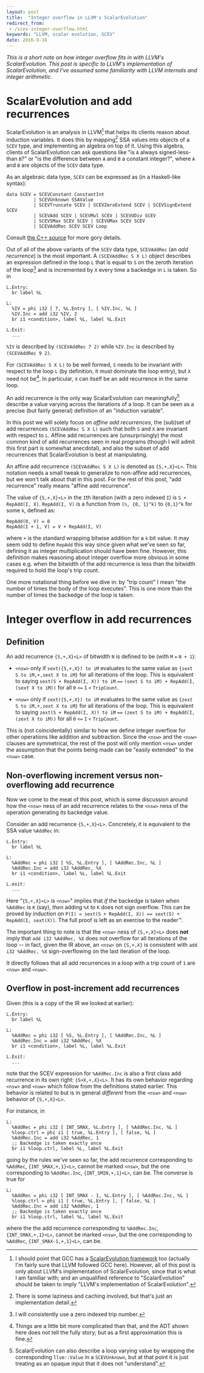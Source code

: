 ```yaml
---
layout: post
title:  "Integer overflow in LLVM's ScalarEvolution"
redirect_from:
 - /scev-integer-overflow.html
keywords: "LLVM, scalar evolution, SCEV"
date: 2016-9-18
---
```


*This is a short note on how integer overflow fits in with LLVM's
ScalarEvolution.  This post is specific to LLVM's implementation of
ScalarEvolution, and I've assumed some familiarity with LLVM internals
and integer arithmetic.*

# ScalarEvolution and add recurrences

ScalarEvolution is an analysis in LLVM[^scevextra] that helps its
clients reason about induction variables.  It does this by
mapping[^lazy] SSA values into objects of a `SCEV` type, and
implementing an algebra on top of it.  Using this algebra, clients of
ScalarEvolution can ask questions like "is `A` always signed-less-than
`B`?" or "is the difference between `A` and `B` a constant integer?",
where `A` and `B` are objects of the `SCEV` data type.

[^scevextra]: I should point that GCC has a [ScalarEvolution
    framework](https://github.com/gcc-mirror/gcc/blob/master/gcc/tree-scalar-evolution.c)
    too (actually I'm fairly sure that LLVM followed GCC here).
    However, all of this post is only about LLVM's implementation of
    ScalarEvolution, since that is what I am familiar with; and an
    unqualified reference to "ScalarEvolution" should be taken to
    imply "LLVM's implementation of ScalarEvolution".

[^lazy]: There is some laziness and caching involved, but that's just
    an implementation detail.

As an algebraic data type, `SCEV` can be expressed as (in a
Haskell-like syntax):

    data SCEV = SCEVConstant ConstantInt
              | SCEVUnknown SSAValue
              | SCEVTruncate SCEV | SCEVZeroExtend SCEV | SCEVSignExtend SCEV
              | SCEVAdd SCEV | SCEVMul SCEV | SCEVUDiv SCEV
              | SCEVSMax SCEV SCEV | SCEVUMax SCEV SCEV
              | SCEVAddRec SCEV SCEV Loop

Consult [the C++
source](https://github.com/llvm-mirror/llvm/blob/master/include/llvm/Analysis/ScalarEvolutionExpressions.h)
for more gory details.

Out of all of the above variants of the `SCEV` data type, `SCEVAddRec`
(an *add recurrence*) is the most important.  A `(SCEVAddRec S X L)`
object describes an expression defined in the loop `L` that is equal
to `S` on the zeroth iteration of the loop[^zeroidx] and is
incremented by `X` every time a backedge in `L` is taken.  So in

    L.Entry:
      br label %L
    
    L:
      %IV = phi i32 [ 7, %L.Entry ], [ %IV.Inc, %L ]
      %IV.Inc = add i32 %IV, 2
      br i1 <condition>, label %L, label %L.Exit
    
    L.Exit:
      ...

`%IV` is described by `(SCEVAddRec 7 2)` while `%IV.Inc` is described
by `(SCEVAddRec 9 2)`.

For `(SCEVAddRec S X L)` to be well formed, `S` needs to be invariant
with respect to the loop `L` (by definition, it must dominate the loop
entry), but `X` need not be[^fullstory].  In particular, `X` can
itself be an add recurrence in the same loop.

[^zeroidx]: I will consistently use a zero indexed trip number.

[^fullstory]: Things are a little bit more complicated than that, and
    the ADT shown here does not tell the fully story; but as a first
    approximation this is fine.

An add recurrence is the only way ScalarEvolution can
meaningfully[^meaningfully] describe a value varying across the
iterations of a loop.  It can be seen as a precise (but fairly
general) definition of an "induction variable".

[^meaningfully]: ScalarEvolution can also describe a loop varying
    value by wrapping the corresponding `llvm::Value` in a
    `SCEVUnknown`, but at that point it is just treating as an opaque
    input that it does not "understand".

In this post we will solely focus on *affine add recurrences*, the
(sub)set of add recurrences `(SCEVAddRec S X L)` such that both `S`
and `X` are invariant with respect to `L`.  Affine add recurrences are
(unsurprisingly) the most common kind of add recurrences seen in real
programs (though I will admit this first part is somewhat anecdotal),
and also the subset of add recurrences that ScalarEvolution is best at
manipulating.

An affine add recurrence `(SCEVAddRec S X L)` is denoted as
`{S,+,X}<L>`.  This notation needs a small tweak to generalize to
non-affine add recurrences, but we won't talk about that in this post.
For the rest of this post, "add recurrence" really means "affine add
recurrence".

The value of `{S,+,X}<L>` in the `I`th iteration (with a zero indexed
`I`) is `S + RepAdd(I, X)`.  `RepAdd(I, V)` is a function from `(ℕ,
{0, 1}^k)` to `{0,1}^k` for some `k`, defined as:

    RepAdd(0, V) = 0
    RepAdd(I + 1, V) = V + RepAdd(I, V)

where `+` is the standard wrapping bitwise addition for a `k` bit
value.  It may seem odd to define `RepAdd` this way since given what
we've seen so far, defining it as integer multiplication should have
been fine.  However, this definition makes reasoning about integer
overflow more obvious in some cases e.g. when the bitwidth of the add
recurrence is less than the bitwidth required to hold the loop's trip
count.

One more notational thing before we dive in: by "trip count" I mean
"the number of times the body of the loop executes".  This is one more
than the number of times the backedge of the loop is taken.

# Integer overflow in add recurrences

## Definition

An add recurrence `{S,+,X}<L>` of bitwidth `N` is defined to be (with
`M` `=` `N + 1`):

 - `<nsw>` only if `sext({S,+,X}) to iM` evaluates to the same value
   as `{sext S to iM,+,sext X to iM}` for all iterations of the loop.
   This is equivalent to saying `sext(S + RepAdd(I, X)) to iM` `==`
   `(sext S to iM) + RepAdd(I, (sext X to iM))` for all `0` `<=` `I`
   `<` `TripCount`.

 - `<nuw>` only if `zext({S,+,X}) to iM` evaluates to the same value
   as `{zext S to iM,+,zext X to iM}` for all iterations of the loop.
   This is equivalent to saying `zext(S + RepAdd(I, X)) to iM` `==`
   `(zext S to iM) + RepAdd(I, (zext X to iM))` for all `0` `<=` `I`
   `<` `TripCount`.

This is (not coincidentally) similar to how we define integer overflow
for other operations like addition and subtraction.  Since the `<nsw>`
and the `<nuw>` clauses are symmetrical, the rest of the post will
only mention `<nsw>` under the assumption that the points being made
can be "easily extended" to the `<nuw>` case.

## Non-overflowing increment versus non-overflowing add recurrence

Now we come to the meat of this post, which is some discussion around
how the `<nsw>` ness of an add recurrence relates to the `<nsw>` ness
of the operation generating its backedge value.

Consider an add recurrence `{S,+,X}<L>`.  Concretely, it is equivalent
to the SSA value `%AddRec` in:

    L.Entry:
      br label %L
    
    L:
      %AddRec = phi i32 [ %S, %L.Entry ], [ %AddRec.Inc, %L ]
      %AddRec.Inc = add i32 %AddRec, %X
      br i1 <condition>, label %L, label %L.Exit
    
    L.exit:
      ...

Here “`{S,+,X}<L>` is `<nsw>`" implies that _if_ the backedge is
taken when `%AddRec` is `K` (say), _then_ adding `%X` to `K` does not
sign overflow.  This can be proved by induction on `P(I) = sext(S +
RepAdd(I, X)) == sext(S) + RepAdd(I, sext(X))`.  The full proof is
left as an exercise to the reader™.

The important thing to note is that the `<nsw>` ness of `{S,+,X}<L>`
does **not** imply that `add i32 %AddRec, %X` does not overflow for
all iterations of the loop -- in fact, given the IR above, an `<nsw>`
on `{S,+,X}` is consistent with `add i32 %AddRec, %X` sign-overflowing
on the last iteration of the loop.

[^analysis]: By "does not prevent" I mean "is congruent with".  SCEV
    is an analysis and as such does not "cause" things to be true or
    false in the IR.

It directly follows that all add recurrences in a loop with a trip
count of `1` are `<nsw>` and `<nuw>`.

## Overflow in post-increment add recurrences

Given (this is a copy of the IR we looked at earlier):

    L.Entry:
      br label %L
    
    L:
      %AddRec = phi i32 [ %S, %L.Entry ], [ %AddRec.Inc, %L ]
      %AddRec.Inc = add i32 %AddRec, %X
      br i1 <condition>, label %L, label %L.Exit
    
    L.Exit:
      ...

note that the SCEV expression for `%AddRec.Inc` is also a first class
add recurrence in its own right: `{S+X,+,X}<L>`.  It has its own
behavior regarding `<nsw>` and `<nuw>` which follow from the
definitions stated earlier.  This behavior is related to but is in
general *different* from the `<nsw>` and `<nuw>` behavior of
`{S,+,X}<L>`.

For instance, in

    L:
      %AddRec = phi i32 [ INT_SMAX, %L.Entry ], [ %AddRec.Inc, %L ]
      %loop.ctrl = phi i1 [ true, %L.Entry ], [ false, %L ]
      %AddRec.Inc = add i32 %AddRec, 1
      ;; Backedge is taken exactly once
      br i1 %loop.ctrl, label %L, label %L.Exit

going by the rules we've seen so far, the add recurrence corresponding
to `%AddRec`, `{INT_SMAX,+,1}<L>`, cannot be marked `<nsw>`, but the
one corresponding to `%AddRec.Inc`, `{INT_SMIN,+,1}<L>`, can be.  The
converse is true for

    L:
      %AddRec = phi i32 [ INT_SMAX - 1, %L.Entry ], [ %AddRec.Inc, %L ]
      %loop.ctrl = phi i1 [ true, %L.Entry ], [ false, %L ]
      %AddRec.Inc = add i32 %AddRec, 1
      ;; Backedge is taken exactly once
      br i1 %loop.ctrl, label %L, label %L.Exit

where the the add recurrence corresponding to `%AddRec.Inc`,
`{INT_SMAX,+,1}<L>`, cannot be marked `<nsw>`, but the one
corresponding to `%AddRec`, `{INT_SMAX-1,+,1}<L>`, can be.
